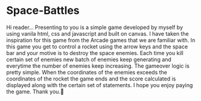 # Space-Battles
Hi reader... Presenting to you is a simple game developed by myself by using vanila html, css and javascript and built on canvas.
I have taken the inspiration for this game from the Arcade games that we are familiar with.
In this game you get to control a rocket using the arrow keys and the space bar and your motive is to destroy the space enemies. 
Each time you kill certain set of enemies new batch of enemies keep generating and everytime the number of enemies keep increasing. 
The gameover logic is pretty simple. When the coordinates of the enemies exceeds the coordinates of the rocket the game ends and the score calculated is displayed along with the certain set of statements.
I hope you enjoy paying the game.
Thank you.🫶

